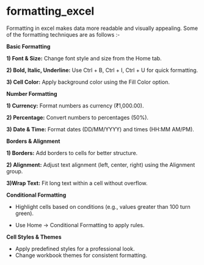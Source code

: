 # formatting_excel

Formatting in excel makes data more readable and visually appealing. Some of the formatting techniques are as follows :-

**Basic Formatting**

**1) Font & Size:** Change font style and size from the Home tab.

**2) Bold, Italic, Underline:** Use Ctrl + B, Ctrl + I, Ctrl + U for quick formatting.

**3) Cell Color:** Apply background color using the Fill Color option.

**Number Formatting**

**1) Currency:** Format numbers as currency (₹1,000.00).

**2) Percentage:** Convert numbers to percentages (50%).

**3) Date & Time:** Format dates (DD/MM/YYYY) and times (HH:MM AM/PM).

**Borders & Alignment**

**1) Borders:** Add borders to cells for better structure.

**2) Alignment:** Adjust text alignment (left, center, right) using the Alignment group.

**3)Wrap Text:** Fit long text within a cell without overflow.

**Conditional Formatting**

- Highlight cells based on conditions (e.g., values greater than 100 turn green).
  
- Use Home → Conditional Formatting to apply rules.

**Cell Styles & Themes**
- Apply predefined styles for a professional look.
- Change workbook themes for consistent formatting.


